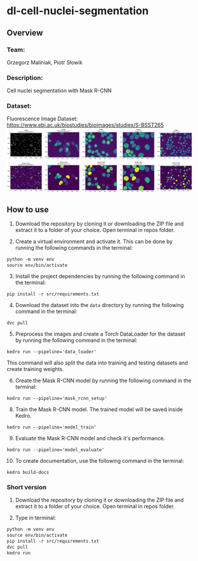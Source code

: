 # dl-cell-nuclei-segmentation

## Overview

### Team:
Grzegorz Maliniak, Piotr Słowik
### Description:
Cell nuclei segmentation with Mask R-CNN
### Dataset:
Fluorescence Image Dataset: https://www.ebi.ac.uk/biostudies/bioimages/studies/S-BSST265
![Screenshot](assets/sample_images_targets.png)

## How to use

1. Download the repository by cloning it or downloading the ZIP file and extract it to a folder of your choice. Open terminal in repos folder.

2. Create a virtual environment and activate it. This can be done by running the following commands in the terminal:
```
python -m venv env
source env/bin/activate
```

3. Install the project dependencies by running the following command in the terminal:
```
pip install -r src/requirements.txt
```

4. Download the dataset into the `data` directory by running the following command in the terminal:
```
dvc pull
```

5. Preprocess the images and create a Torch DataLoader for the dataset by running the following command in the terminal:
```
kedro run --pipeline='data_loader'
```
This command will also split the data into training and testing datasets and create training weights.

6. Create the Mask R-CNN model by running the following command in the terminal:

```
kedro run --pipeline='mask_rcnn_setup'
```

8. Train the Mask R-CNN model. The trained model will be saved inside Kedro.

```
kedro run --pipeline='model_train'
```

9. Evaluate the Mask R-CNN model and check it's performance.

```
kedro run --pipeline='model_evaluate'
```

10. To create documentation, use the following command in the terminal:
```
kedro build-docs
```


### Short version

1. Download the repository by cloning it or downloading the ZIP file and extract it to a folder of your choice. Open terminal in repos folder.

2. Type in terminal:

```
python -m venv env
source env/bin/activate
pip install -r src/requirements.txt
dvc pull
kedro run
```
